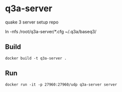 # q3a-server
quake 3 server setup repo

ln -nfs /root/q3a-server/*.cfg ~/.q3a/baseq3/

## Build

```
docker build -t q3a-server .
```

## Run

```
docker run -it -p 27960:27960/udp q3a-server server
